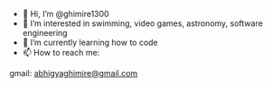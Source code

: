 - 👋 Hi, I’m @ghimire1300
- 👀 I’m interested in swimming, video games, astronomy, software engineering
- 🌱 I’m currently learning how to code
- 📫 How to reach me:

 
gmail: abhigyaghimire@gmail.com

<!---
ghimire1300/ghimire1300 is a ✨ special ✨ repository because its `README.md` (this file) appears on your GitHub profile.
You can click the Preview link to take a look at your changes.
--->
